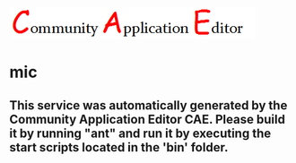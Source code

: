 ![CAE](https://github.com/CAETESTRWTH/CAE-Deployment-Temp/blob/master/microservice-4/img/logo.png)  

mic
===================


This service was automatically generated by the Community Application Editor CAE. Please build it by running "ant" and run it by executing the start scripts located in the 'bin' folder.
---------------
